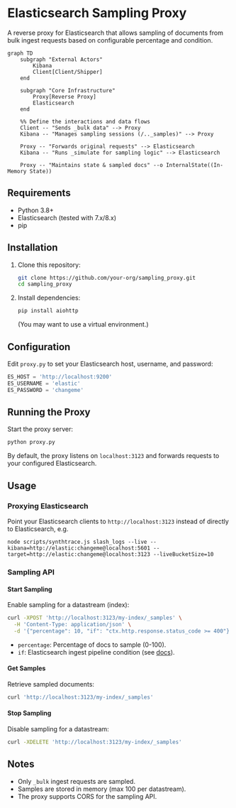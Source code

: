 # Elasticsearch Sampling Proxy

A reverse proxy for Elasticsearch that allows sampling of documents from bulk ingest requests based on configurable percentage and condition.

```mermaid
graph TD
    subgraph "External Actors"
        Kibana
        Client[Client/Shipper]
    end

    subgraph "Core Infrastructure"
        Proxy[Reverse Proxy]
        Elasticsearch
    end

    %% Define the interactions and data flows
    Client -- "Sends _bulk data" --> Proxy
    Kibana -- "Manages sampling sessions (/.._samples)" --> Proxy

    Proxy -- "Forwards original requests" --> Elasticsearch
    Kibana -- "Runs _simulate for sampling logic" --> Elasticsearch
    
    Proxy -- "Maintains state & sampled docs" --o InternalState((In-Memory State))
```

## Requirements

- Python 3.8+
- Elasticsearch (tested with 7.x/8.x)
- pip

## Installation

1. Clone this repository:

   ```bash
   git clone https://github.com/your-org/sampling_proxy.git
   cd sampling_proxy
   ```

2. Install dependencies:

   ```bash
   pip install aiohttp
   ```

   (You may want to use a virtual environment.)

## Configuration

Edit `proxy.py` to set your Elasticsearch host, username, and password:

```python
ES_HOST = 'http://localhost:9200'
ES_USERNAME = 'elastic'
ES_PASSWORD = 'changeme'
```

## Running the Proxy

Start the proxy server:

```bash
python proxy.py
```

By default, the proxy listens on `localhost:3123` and forwards requests to your configured Elasticsearch.

## Usage

### Proxying Elasticsearch

Point your Elasticsearch clients to `http://localhost:3123` instead of directly to Elasticsearch, e.g.
```
node scripts/synthtrace.js slash_logs --live --kibana=http://elastic:changeme@localhost:5601 --target=http://elastic:changeme@localhost:3123 --liveBucketSize=10
```

### Sampling API

#### Start Sampling

Enable sampling for a datastream (index):

```bash
curl -XPOST 'http://localhost:3123/my-index/_samples' \
  -H 'Content-Type: application/json' \
  -d '{"percentage": 10, "if": "ctx.http.response.status_code >= 400"}'
```

- `percentage`: Percentage of docs to sample (0-100).
- `if`: Elasticsearch ingest pipeline condition (see [docs](https://www.elastic.co/guide/en/elasticsearch/reference/current/condition.html)).

#### Get Samples

Retrieve sampled documents:

```bash
curl 'http://localhost:3123/my-index/_samples'
```

#### Stop Sampling

Disable sampling for a datastream:

```bash
curl -XDELETE 'http://localhost:3123/my-index/_samples'
```

## Notes

- Only `_bulk` ingest requests are sampled.
- Samples are stored in memory (max 100 per datastream).
- The proxy supports CORS for the sampling API.
